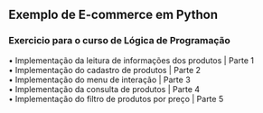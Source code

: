 ## Exemplo de E-commerce em Python 

### Exercicio para o curso de Lógica de Programação

• Implementação da leitura de informações dos produtos | Parte 1<br/>
• Implementação do cadastro de produtos | Parte 2<br/>
• Implementação do menu de interação | Parte 3<br/>
• Implementação da consulta de produtos | Parte 4<br/>
• Implementação do filtro de produtos por preço | Parte 5